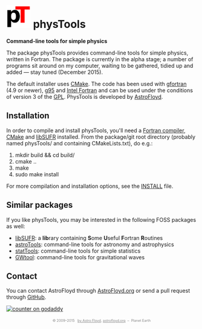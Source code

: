 # ![physTools logo][logo] physTools
**Command-line tools for simple physics**

The package physTools provides command-line tools for simple physics, written in
Fortran. The package is currently in the alpha stage; a number of programs sit around
on my computer, waiting to be gathered, tidied up and added &mdash; stay tuned (December
2015).

The default installer uses [CMake](https://cmake.org/). The code has been used
with [gfortran](https://gcc.gnu.org/fortran/) (4.9 or newer),
[g95](http://www.g95.org) and
[Intel Fortran](http://software.intel.com/en-us/articles/non-commercial-software-development/)
and can be used under the conditions of version 3 of the
[GPL](http://www.gnu.org/licenses/gpl.html). PhysTools is developed by
[AstroFloyd](http://astrofloyd.org/).



## Installation
In order to compile and install physTools, you'll need a
[Fortran compiler](https://gcc.gnu.org/fortran/), [CMake](https://cmake.org/) and
[libSUFR](http://libsufr.sourceforge.net) installed.
From the package/git root directory (probably named physTools/ and containing
CMakeLists.txt), do e.g.:

1. mkdir build && cd build/
2. cmake ..
3. make
4. sudo make install

For more compilation and installation options, see the [INSTALL](doc/INSTALL) file.


## Similar packages
If you like physTools, you may be interested in the following FOSS packages as well:

* [libSUFR](http://libsufr.sourceforge.net):         a **lib**rary containing **S**ome **U**seful **F**ortran **R**outines
* [astroTools](http://astrotools.sourceforge.net):   command-line tools for astronomy and astrophysics
* [statTools](http://stattools.sourceforge.net):     command-line tools for simple statistics
* [GWtool](http://astrotools.sourceforge.net):       command-line tools for gravitational waves



## Contact
You can contact AstroFloyd through [AstroFloyd.org](http://astrofloyd.org) or
send a pull request through [GitHub](https://github.com/AstroFloyd).


<!-- Start of StatCounter Code for AF Code -->
<script type="text/javascript">
  var sc_project=7293559; 
  var sc_invisible=1; 
  var sc_security="9a0c50a0"; 
</script>
<script type="text/javascript" src="http://www.statcounter.com/counter/counter.js">
</script>
<noscript>
  <div class="statcounter">
<a title="counter on godaddy" href="http://statcounter.com/godaddy_website_tonight/">
  <img class="statcounter" src="http://c.statcounter.com/7293559/0/9a0c50a0/1/" alt="counter on godaddy">
</a>
  </div>
</noscript>
<!-- End of StatCounter Code for AF Code -->


<br>
<section itemscope="" itemtype="http://data-vocabulary.org/Person" style="text-align:center; color:#888888; font-size:65%; margin:0;">
  &copy; 2009–2015 &nbsp; 
  <a href="https://plus.google.com/107239694113064141819?rel=author" itemprop="name" style="color:#888888;">by Astro Floyd</a>, 
  <a href="http://astrofloyd.org" title="Contact" style="color:#888888;" span="" itemprop="organization">astrofloyd.org</a>  &nbsp;–&nbsp; 
  <span itemprop="location">Planet Earth</span>
</section>

[logo]: https://raw.githubusercontent.com/AstroFloyd/physTools/master/doc/pT_sm.png "physTools logo"
